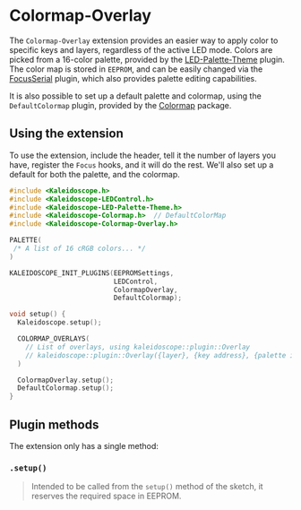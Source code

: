 # Colormap-Overlay

The `Colormap-Overlay` extension provides an easier way to apply color to
specific keys and layers, regardless of the active LED mode. Colors are picked
from a 16-color palette, provided by the [LED-Palette-Theme][plugin:l-p-t]
plugin. The color map is stored in `EEPROM`, and can be easily changed via the
[FocusSerial][plugin:focusserial] plugin, which also provides palette editing
capabilities.

 [plugin:focusserial]: Kaleidoscope-FocusSerial.md
 [plugin:l-p-t]: Kaleidoscope-LED-Palette-Theme.md

It is also possible to set up a default palette and colormap, using the
`DefaultColormap` plugin, provided by the [Colormap][plugin:colormap] package.

 [plugin:colormap]: Kaleidoscope-Colormap.md

## Using the extension

To use the extension, include the header, tell it the number of layers you have,
register the `Focus` hooks, and it will do the rest. We'll also set up a default
for both the palette, and the colormap.

```c++
#include <Kaleidoscope.h>
#include <Kaleidoscope-LEDControl.h>
#include <Kaleidoscope-LED-Palette-Theme.h>
#include <Kaleidoscope-Colormap.h>  // DefaultColorMap
#include <Kaleidoscope-Colormap-Overlay.h>

PALETTE(
 /* A list of 16 cRGB colors... */
)

KALEIDOSCOPE_INIT_PLUGINS(EEPROMSettings,
                          LEDControl,
                          ColormapOverlay,
                          DefaultColormap);

void setup() {
  Kaleidoscope.setup();

  COLORMAP_OVERLAYS(
    // List of overlays, using kaleidoscope::plugin::Overlay
    // kaleidoscope::plugin::Overlay({layer}, {key address}, {palette index})
  )

  ColormapOverlay.setup();
  DefaultColormap.setup();
}
```

## Plugin methods

The extension only has a single method:

### `.setup()`

> Intended to be called from the `setup()` method of the sketch, it reserves the
> required space in EEPROM.
